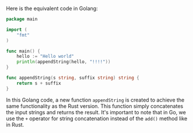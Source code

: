 Here is the equivalent code in Golang:

```Go
package main

import (
	"fmt"
)

func main() {
	hello := "Hello world"
	println(appendString(hello, "!!!!"))
}

func appendString(s string, suffix string) string {
	return s + suffix
}
```
In this Golang code, a new function `appendString` is created to achieve the same functionality as the Rust version. This function simply concatenates the input strings and returns the result. It's important to note that in Go, we use the `+` operator for string concatenation instead of the `add()` method like in Rust.
